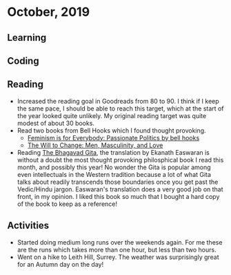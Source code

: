 # October, 2019

## Learning


## Coding


## Reading

- Increased the reading goal in Goodreads from 80 to 90. I think if I keep the same pace, I should be able to reach this target, which at the start of the year looked quite unlikely. My original reading target was quite modest of about 30 books.
- Read two books from Bell Hooks which I found thought provoking.
  - [Feminism is for Everybody: Passionate Politics by bell hooks](https://www.goodreads.com/book/show/168484.Feminism_is_for_Everybody)
  - [The Will to Change: Men, Masculinity, and Love](https://www.goodreads.com/book/show/17601.The_Will_to_Change)
- Reading [The Bhagavad Gita](https://www.goodreads.com/book/show/99942.The_Bhagavad_Gita), the translation by Ekanath Easwaran is without a doubt the most thought provoking philosphical book I read this month, and possibly this year! No wonder the Gita is popular among even intellectuals in the Western tradition because a lot of what Gita talks about readily transcends those boundaries once you get past the Vedic/Hindu jargon. Easwaran's translation does a very good job on that front, in my opinion. I liked this book so much that I bought a hard copy of the book to keep as a reference!

## Activities

- Started doing medium long runs over the weekends again. For me these are the runs which takes more than one hour, but less than two hours.
- Went on a hike to Leith Hill, Surrey. The weather was surprisingly great for an Autumn day on the day!
